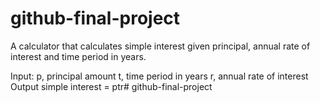 # github-final-project
A calculator that calculates simple interest given principal, annual rate of interest and time period in years.

Input: p, principal amount t, time period in years r, annual rate of interest Output simple interest = ptr# github-final-project
